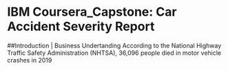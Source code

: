 # IBM Coursera_Capstone: Car Accident Severity Report
##Introduction | Business Undertanding
According to the National Highway Traffic Safety Administration (NHTSA), 36,096 people died in motor vehicle crashes in 2019
